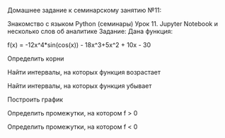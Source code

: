 Домашнее задание к семинарскому занятию №11:

Знакомство с языком Python (семинары) Урок 11.
Jupyter Notebook и несколько слов об аналитике
Задание:
Дана функция: 

f(x) = -12x^4*sin(cos(x)) - 18x^3+5x^2 + 10x - 30

Определить корни

Найти интервалы, на которых функция возрастает

Найти интервалы, на которых функция убывает

Построить график

Определить промежутки, на котором f > 0

Определить промежутки, на котором f < 0
